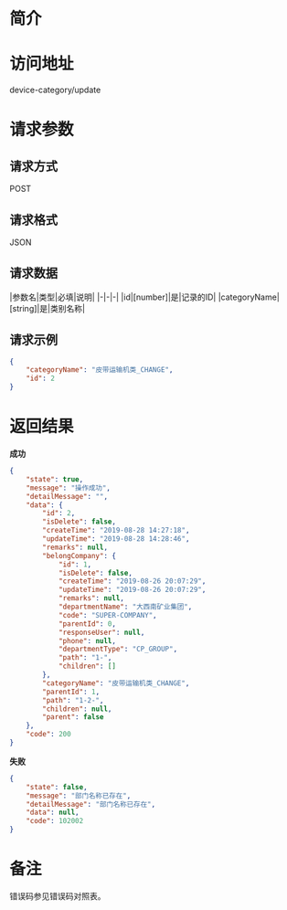 # 简介

# 访问地址
device-category/update

# 请求参数

## 请求方式
POST

## 请求格式
JSON

## 请求数据
|参数名|类型|必填|说明|
|-|-|-|
|id|[number]|是|记录的ID|
|categoryName|[string]|是|类别名称|
## 请求示例
```json
{
    "categoryName": "皮带运输机类_CHANGE",
    "id": 2
}
```

# 返回结果
**成功**
```json
{
    "state": true,
    "message": "操作成功",
    "detailMessage": "",
    "data": {
        "id": 2,
        "isDelete": false,
        "createTime": "2019-08-28 14:27:18",
        "updateTime": "2019-08-28 14:28:46",
        "remarks": null,
        "belongCompany": {
            "id": 1,
            "isDelete": false,
            "createTime": "2019-08-26 20:07:29",
            "updateTime": "2019-08-26 20:07:29",
            "remarks": null,
            "departmentName": "大西南矿业集团",
            "code": "SUPER-COMPANY",
            "parentId": 0,
            "responseUser": null,
            "phone": null,
            "departmentType": "CP_GROUP",
            "path": "1-",
            "children": []
        },
        "categoryName": "皮带运输机类_CHANGE",
        "parentId": 1,
        "path": "1-2-",
        "children": null,
        "parent": false
    },
    "code": 200
}
```

**失败**
```json
{
    "state": false,
    "message": "部门名称已存在",
    "detailMessage": "部门名称已存在",
    "data": null,
    "code": 102002
}
```

# 备注
错误码参见错误码对照表。
